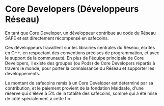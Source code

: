 # Core Developers (Développeurs Réseau)

En tant que Core Developer, un développeur contribue au code du Réseau SAFE et est directement récompensé en safecoins.

Ces développeurs travaillent sur les librairies centrales du Réseau, écrites en C++, en respectant des conventions précises de programmation, et avec le support de la communauté. En plus de l'équipe principale de Core Developers, il existe des groupes (ou Pods) de Core Developers répartis à travers le monde, pour porter la connaissance du Réseau et supporter les développements.

Le montant de safecoins remis à un Core Developer est déterminé par sa contribution, et le paiement provient de la fondation Maidsafe, d'une réserve qui s'élève à 5% de la totalité des safecoins, somme qui a été mise de côté spécialement à cette fin.
